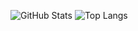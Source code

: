 
![GitHub Stats](https://github-readme-stats.vercel.app/api?username=JaoVini&theme=github_dark&hide_border=true&show_icons=true&icon_color=007ACC&title_color=3B7ED4&text_color=FFF) ![Top Langs](https://github-readme-stats-git-masterrstaa-rickstaa.vercel.app/api/top-langs/?username=JaoVini&layout=compact&theme=github_dark&hide_border=true&title_color=3B7ED4&text_color=FFF) </tr></td>
<br>
